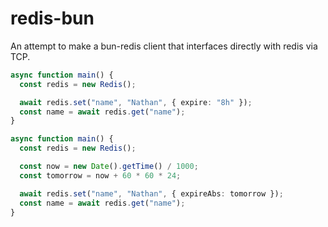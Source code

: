 # redis-bun

An attempt to make a bun-redis client that interfaces directly with redis via TCP.

```ts
async function main() {
  const redis = new Redis();

  await redis.set("name", "Nathan", { expire: "8h" });
  const name = await redis.get("name");
}
```

```ts
async function main() {
  const redis = new Redis();

  const now = new Date().getTime() / 1000;
  const tomorrow = now + 60 * 60 * 24;

  await redis.set("name", "Nathan", { expireAbs: tomorrow });
  const name = await redis.get("name");
}
```
